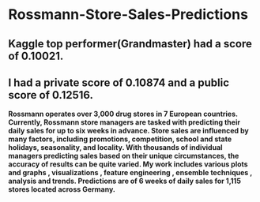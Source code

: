# Rossmann-Store-Sales-Predictions

## Kaggle top performer(Grandmaster) had a score of 0.10021.
## I had a private score of 0.10874 and a public score of 0.12516.


**Rossmann operates over 3,000 drug stores in 7 European countries. Currently, Rossmann store managers are tasked with predicting their daily sales for up to six weeks in advance. Store sales are influenced by many factors, including promotions, competition, school and state holidays, seasonality, and locality. With thousands of individual managers predicting sales based on their unique circumstances, the accuracy of results can be quite varied.
My work includes various plots and graphs , visualizations , feature engineering , ensemble techniques , analysis and trends.
Predictions are of 6 weeks of daily sales for 1,115 stores located across Germany.**
  
   
   
